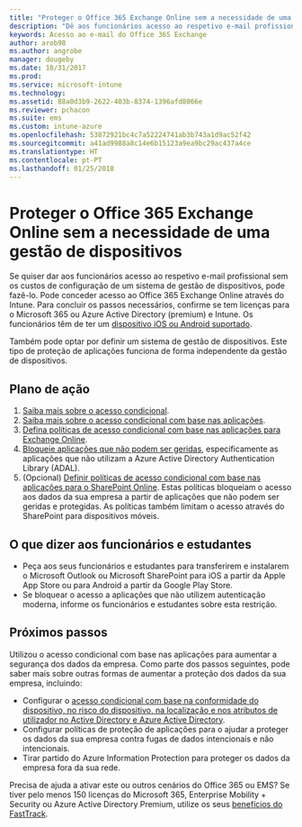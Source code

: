 ```yaml
---
title: "Proteger o Office 365 Exchange Online sem a necessidade de uma gestão de dispositivos"
description: "Dê aos funcionários acesso ao respetivo e-mail profissional. Não é necessária a gestão do dispositivo."
keywords: Acesso ao e-mail do Office 365 Exchange
author: arob98
ms.author: angrobe
manager: dougeby
ms.date: 10/31/2017
ms.prod: 
ms.service: microsoft-intune
ms.technology: 
ms.assetid: 88a0d3b9-2622-403b-8374-1396afd8066e
ms.reviewer: pchacon
ms.suite: ems
ms.custom: intune-azure
ms.openlocfilehash: 53872921bc4c7a52224741ab3b743a1d9ac52f42
ms.sourcegitcommit: a41ad9988a8c14e6b15123a9ea9bc29ac437a4ce
ms.translationtype: HT
ms.contentlocale: pt-PT
ms.lasthandoff: 01/25/2018
---
```

# <a name="protect-office-365-exchange-online-without-requiring-device-management"></a>Proteger o Office 365 Exchange Online sem a necessidade de uma gestão de dispositivos

Se quiser dar aos funcionários acesso ao respetivo e-mail profissional sem os custos de configuração de um sistema de gestão de dispositivos, pode fazê-lo. Pode conceder acesso ao Office 365 Exchange Online através do Intune. Para concluir os passos necessários, confirme se tem licenças para o Microsoft 365 ou Azure Active Directory (premium) e Intune. Os funcionários têm de ter um [dispositivo iOS ou Android suportado](supported-devices-browsers.md). 

Também pode optar por definir um sistema de gestão de dispositivos. Este tipo de proteção de aplicações funciona de forma independente da gestão de dispositivos. 

## <a name="action-plan"></a>Plano de ação

1. [Saiba mais sobre o acesso condicional](conditional-access.md). 
2. [Saiba mais sobre o acesso condicional com base nas aplicações](app-based-conditional-access-intune.md).
3. [Defina políticas de acesso condicional com base nas aplicações para Exchange Online](app-based-conditional-access-intune-create.md).
4. [Bloqueie aplicações que não podem ser geridas](app-modern-authentication-block.md), especificamente as aplicações que não utilizam a Azure Active Directory Authentication Library (ADAL).
5. (Opcional) [Definir políticas de acesso condicional com base nas aplicações para o SharePoint Online](app-based-conditional-access-intune-create.md). Estas políticas bloqueiam o acesso aos dados da sua empresa a partir de aplicações que não podem ser geridas e protegidas. As políticas também limitam o acesso através do SharePoint para dispositivos móveis. 

## <a name="what-to-tell-employees-and-students"></a>O que dizer aos funcionários e estudantes

* Peça aos seus funcionários e estudantes para transferirem e instalarem o Microsoft Outlook ou Microsoft SharePoint para iOS a partir da Apple App Store ou para Android a partir da Google Play Store. 
* Se bloquear o acesso a aplicações que não utilizem autenticação moderna, informe os funcionários e estudantes sobre esta restrição. 

## <a name="next-steps"></a>Próximos passos

Utilizou o acesso condicional com base nas aplicações para aumentar a segurança dos dados da empresa. Como parte dos passos seguintes, pode saber mais sobre outras formas de aumentar a proteção dos dados da sua empresa, incluindo: 

* Configurar o [acesso condicional com base na conformidade do dispositivo, no risco do dispositivo, na localização e nos atributos de utilizador no Active Directory e Azure Active Directory](https://docs.microsoft.com/azure/active-directory/active-directory-conditional-access-azure-portal).  
* Configurar políticas de proteção de aplicações para o ajudar a proteger os dados da sua empresa contra fugas de dados intencionais e não intencionais. 
* Tirar partido do Azure Information Protection para proteger os dados da empresa fora da sua rede. 

Precisa de ajuda a ativar este ou outros cenários do Office 365 ou EMS? Se tiver pelo menos 150 licenças do Microsoft 365, Enterprise Mobility + Security ou Azure Active Directory Premium, utilize os seus [benefícios do FastTrack](https://docs.microsoft.com/enterprise-mobility-security/solutions/enterprise-mobility-fasttrack-program). 